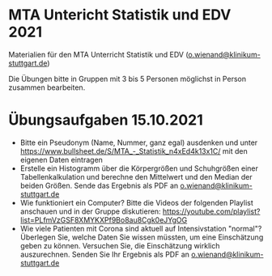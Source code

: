 # MTA Untericht Statistik und EDV 2021
Materialien für den MTA Unterricht Statistik und EDV (o.wienand@klinikum-stuttgart.de)

Die Übungen bitte in Gruppen mit 3 bis 5 Personen möglichst in Person zusammen bearbeiten.

# Übungsaufgaben 15.10.2021
 * Bitte ein Pseudonym (Name, Nummer, ganz egal) ausdenken und unter https://www.bullsheet.de/S/MTA_-_Statistik_n4xEd4k13x1C/ mit den eigenen Daten eintragen
 * Erstelle ein Histogramm über die Körpergrößen und Schuhgrößen einer Tabellenkalkulation und berechne den Mittelwert und den Median der beiden Größen. Sende das Ergebnis als PDF an o.wienand@klinikum-stuttgart.de
 * Wie funktioniert ein Computer? Bitte die Videos der folgenden Playlist anschauen und in der Gruppe diskutieren: https://youtube.com/playlist?list=PLfmVzGSF8XMYKXPf9Bo8au8Cgk0eJYgOG
 * Wie viele Patienten mit Corona sind aktuell auf Intensivstation "normal"? Überlegen Sie, welche Daten Sie wissen müssten, um eine Einschätzung geben zu können. Versuchen Sie, die Einschätzung wirklich auszurechnen. Senden Sie Ihr Ergebnis als PDF an o.wienand@klinikum-stuttgart.de
